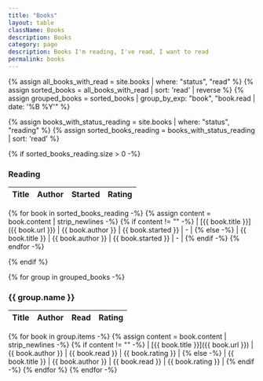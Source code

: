 ```yaml
---
title: "Books"
layout: table
className: Books
description: Books
category: page
description: Books I'm reading, I've read, I want to read
permalink: books
---
```


{% assign all_books_with_read = site.books | where: "status", "read" %}
{% assign sorted_books = all_books_with_read | sort: 'read' | reverse %}
{% assign grouped_books = sorted_books | group_by_exp: "book", "book.read | date: '%B %Y'" %}

{% assign books_with_status_reading = site.books | where: "status", "reading" %}
{% assign sorted_books_reading = books_with_status_reading | sort: 'read' %}

{% if sorted_books_reading.size > 0 -%}

### Reading

| Title   | Author  | Started       | Rating |
|:--------|:--------|:-----------|:-------|
{% for book in sorted_books_reading -%}
{% assign content = book.content | strip_newlines -%}
{% if content != "" -%}
| [{{ book.title }}]({{ book.url }}) | {{ book.author }} | {{ book.started }} | - |
{% else -%}
| {{ book.title }} | {{ book.author }} | {{ book.started }} | - |
{% endif -%}
{% endfor -%}

{% endif %}

{% for group in grouped_books -%}

### {{ group.name }}

| Title   | Author  | Read       | Rating |
|:--------|:--------|:-----------|:-------|
{% for book in group.items -%}
{% assign content = book.content | strip_newlines -%}
{% if content != "" -%}
| [{{ book.title }}]({{ book.url }}) | {{ book.author }} | {{ book.read }} | {{ book.rating }} |
{% else -%}
| {{ book.title }} | {{ book.author }} | {{ book.read }} | {{ book.rating }} |
{% endif -%}
{% endfor %}
{% endfor -%}

